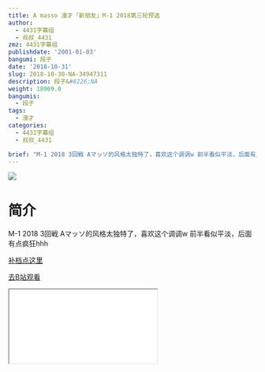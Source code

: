 ```yaml
---
title: A masso 漫才「新朋友」M-1 2018第三轮预选
author:
  - 4431字幕组
  - 叔叔_4431
zmz: 4431字幕组
publishdate: '2001-01-03'
bangumi: 段子
date: '2018-10-31'
slug: 2018-10-30-NA-34947311
description: 段子&#8226;NA
weight: 18969.0
bangumis:
  - 段子
tags:
  - 漫才
categories:
  - 4431字幕组
  - 叔叔_4431

brief: "M-1 2018 3回戦 Aマッソ的风格太独特了，喜欢这个调调w 前半看似平淡，后面有点疯狂hhh"
---
```

![](https://i.imgur.com/5Rxhzq8.jpg)
# 简介  
M-1 2018 3回戦
Aマッソ的风格太独特了，喜欢这个调调w
前半看似平淡，后面有点疯狂hhh  


[补档点这里](/lost_found/190226-NA-m1/)

[去B站观看](https://www.bilibili.com/video/av34947311/)
<div class ="resp-container"><iframe class="testiframe" src="//player.bilibili.com/player.html?aid=34947311"", scrolling="no", allowfullscreen="true" > </iframe></div> 
